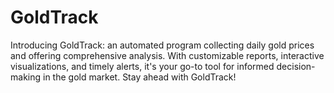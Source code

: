 # GoldTrack
Introducing GoldTrack: an automated program collecting daily gold prices and offering comprehensive analysis. With customizable reports, interactive visualizations, and timely alerts, it's your go-to tool for informed decision-making in the gold market. Stay ahead with GoldTrack!
